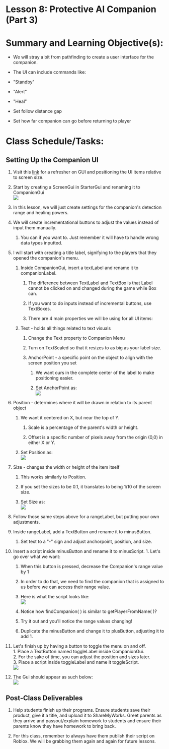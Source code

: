 

# Lesson 8: Protective AI Companion (Part 3)

  

  

# Summary and Learning Objective(s):

-   We will stray a bit from pathfinding to create a user interface for the companion.
    
-   The UI can include commands like:  
    

-   "Standby"
    
-   "Alert"
    
-   "Heal"
    
-   Set follow distance gap
    
-   Set how far companion can go before returning to player  
    

# Class Schedule/Tasks:

## Setting Up the Companion UI

1.  Visit this  [link](https://developer.roblox.com/en-us/articles/Intro-to-GUIs)  for a refresher on GUI and positioning the UI items relative to screen size.
    
2.  Start by creating a ScreenGui in StarterGui and renaming it to CompanionGui  
    ![](https://storage.googleapis.com/cm-image-repository.appspot.com/roblox_3/Deprecated%20Lessons/Lesson%20Plan%2008/11f0b47c-bbf8-4ecb-abeb-8f6a2965ba6b.png)
    
3.  In this lesson, we will just create settings for the companion's detection range and healing powers.
    
4.  We will create incrementational buttons to adjust the values instead of input them manually.
    
    1.  You can if you want to. Just remember it will have to handle wrong data types inputted.
        

6.  I will start with creating a title label, signifying to the players that they opened the companion's menu.
    
    1.  Inside CompanionGui, insert a textLabel and rename it to companionLabel.
                
        1.  The difference between TextLabel and TextBox is that Label cannot be clicked on and changed during the game while Box can.
            
        2.  If you want to do inputs instead of incremental buttons, use TextBoxes.
                           
        3.  There are 4 main properties we will be using for all UI items:
               
    1.  Text - holds all things related to text visuals
        
        1.  Change the Text property to Companion Menu
            
        2.  Turn on TextScaled so that it resizes to as big as your label size.

        3.  AnchorPoint - a specific point on the object to align with the screen position you set
            
            1.  We want ours in the complete center of the label to make positioning easier.
                
            2.  Set AnchorPoint as:  
                ![](https://storage.googleapis.com/cm-image-repository.appspot.com/roblox_3/Deprecated%20Lessons/Lesson%20Plan%2008/92e0f07e-d9c2-40ea-9896-8075443d99c6.png)
                

5.  Position - determines where it will be drawn in relation to its parent object
    
    1.  We want it centered on X, but near the top of Y.
                
        1.  Scale is a percentage of the parent's width or height.
            
        2.  Offset is a specific number of pixels away from the origin (0,0) in either X or Y.
        
    3.  Set Position as:  
    ![](https://storage.googleapis.com/cm-image-repository.appspot.com/roblox_3/Deprecated%20Lessons/Lesson%20Plan%2008/829e9966-6597-4eef-97e8-8a0444691652.png)
    

7.  Size - changes the width or height of the item itself
    
    1.  This works similarly to Position.
        
    2.  If you set the sizes to be 0.1, it translates to being 1/10 of the screen size.
        
    3.  Set Size as:  
        ![](https://storage.googleapis.com/cm-image-repository.appspot.com/roblox_3/Deprecated%20Lessons/Lesson%20Plan%2008/58e8196d-e6d1-4aee-ba27-cf5ed86744ad.png)
        

8.  Follow those same steps above for a rangeLabel, but putting your own adjustments.
    
9.  Inside rangeLabel, add a TextButton and rename it to minusButton.
    
    1.  Set text to a "-" sign and adjust anchorpoint, position, and size.
        

11.  Insert a script inside minusButton and rename it to minusScript.
    1.  Let's go over what we want:
          
        1.  When this button is pressed, decrease the Companion's range value by 1
            
        2.  In order to do that, we need to find the companion that is assigned to us before we can access their range value.
                  
        3.  Here is what the script looks like:  
            ![](https://storage.googleapis.com/cm-image-repository.appspot.com/roblox_3/Deprecated%20Lessons/Lesson%20Plan%2008/60b83612-1a99-4cd4-b970-1c34201434fe.png)
            
        4.  Notice how findCompanion( ) is similar to getPlayerFromName( )?
            
        5.  Try it out and you'll notice the range values changing!
            
        6.  Duplicate the minusButton and change it to plusButton, adjusting it to add 1.
        

13.  Let's finish up by having a button to toggle the menu on and off.            
    1.  Place a TextButton named toggleLabel inside CompanionGui.    
    2.  For the sake of time, you can adjust the position and sizes later.   
    3.  Place a script inside toggleLabel and name it toggleScript.  
        ![](https://storage.googleapis.com/cm-image-repository.appspot.com/roblox_3/Deprecated%20Lessons/Lesson%20Plan%2008/7575dce2-2570-4527-805e-7c340bc186a7.png)
        

15.  The Gui should appear as such below:  
    ![](https://storage.googleapis.com/cm-image-repository.appspot.com/roblox_3/Deprecated%20Lessons/Lesson%20Plan%2008/a696f675-f1fe-4bb7-af4e-5a37bb8812e4.png)
    

## Post-Class Deliverables

1.  Help students finish up their programs. Ensure students save their product, give it a title, and upload it to ShareMyWorks. Greet parents as they arrive and passout/explain homework to students and ensure their parents know they have homework to bring back.
    
2.  For this class, remember to always have them publish their script on Roblox. We will be grabbing them again and again for future lessons.